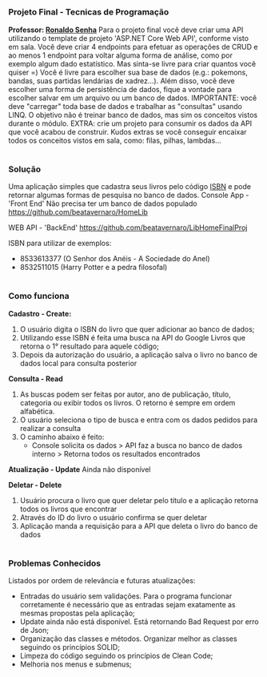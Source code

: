 # 
### **Projeto Final - Tecnicas de Programação**
**Professor: [Ronaldo Senha](https://ronaldosena.com/)**
Para o projeto final você deve criar uma API utilizando o template de projeto 'ASP.NET Core Web API', conforme visto em sala.
Você deve criar 4 endpoints para efetuar as operações de CRUD e ao menos 1 endpoint para voltar alguma forma de análise, como por exemplo algum dado estatístico. Mas sinta-se livre para criar quantos você quiser =)
Você é livre para escolher sua base de dados (e.g.: pokemons, bandas, suas partidas lendárias de xadrez...). Além disso, você deve escolher uma forma de persistência de dados, fique a vontade para escolher salvar em um arquivo ou um banco de dados.
IMPORTANTE: você deve "carregar" toda base de dados e trabalhar as "consultas" usando LINQ. O objetivo não é treinar banco de dados, mas sim os conceitos vistos durante o módulo.
EXTRA: crie um projeto para consumir os dados da API que você acabou de construir. Kudos extras se você conseguir encaixar todos os conceitos vistos em sala, como: filas, pilhas, lambdas...
#
### Solução
Uma aplicação simples que cadastra seus livros pelo código [ISBN](https://www.cblservicos.org.br/isbn/o-que-e-isbn/#:~:text=O%20ISBN%20%28International%20Standard%20Book,como%20livros,%20artigos%20e%20apostilas.) e pode retornar algumas formas de pesquisa no banco de dados.
Console App - 'Front End' Não precisa ter um banco de dados populado
https://github.com/beatavernaro/HomeLib

WEB API - 'BackEnd' https://github.com/beatavernaro/LibHomeFinalProj

ISBN para utilizar de exemplos: 
- 8533613377 (O Senhor dos Anéis - A Sociedade do Anel)
- 8532511015 (Harry Potter e a pedra filosofal)

#
### Como funciona
**Cadastro - Create:**
 1. O usuário digita o ISBN do livro que quer adicionar ao banco de dados;
 2. Utilizando esse ISBN é feita uma busca na API do Google Livros que retorna o 1° resultado para aquele código;
 3. Depois da autorização do usuário, a aplicação salva o livro no banco de dados local para consulta posterior

**Consulta - Read**

 1. As buscas podem ser feitas por autor, ano de publicação, título, categoria ou exibir todos os livros. O retorno é sempre em ordem alfabética.
 2. O usuário seleciona o tipo de busca e entra com os dados pedidos para realizar a consulta
 3. O caminho abaixo é feito:
	 - Console solicita os dados > API faz a busca no banco de dados interno > Retorna todos os resultados encontrados

**Atualização - Update**
Ainda não disponível

**Deletar - Delete**

 1. Usuário procura o livro que quer deletar pelo título e a aplicação retorna todos os livros que encontrar
 2. Através do ID do livro o usuário confirma se quer deletar
 3. Aplicação manda a requisição para a API que deleta o livro do banco de dados
#
### Problemas Conhecidos
Listados por ordem de relevância e futuras atualizações:
- Entradas do usuário sem validações. Para o programa funcionar corretamente é necessário que as entradas sejam exatamente as mesmas propostas pela aplicação;
- Update ainda não está disponível. Está retornando Bad Request por erro de Json;
- Organização das classes e métodos. Organizar melhor as classes seguindo os princípios SOLID;
- Limpeza do código seguindo os princípios de Clean Code;
- Melhoria nos menus e submenus;
